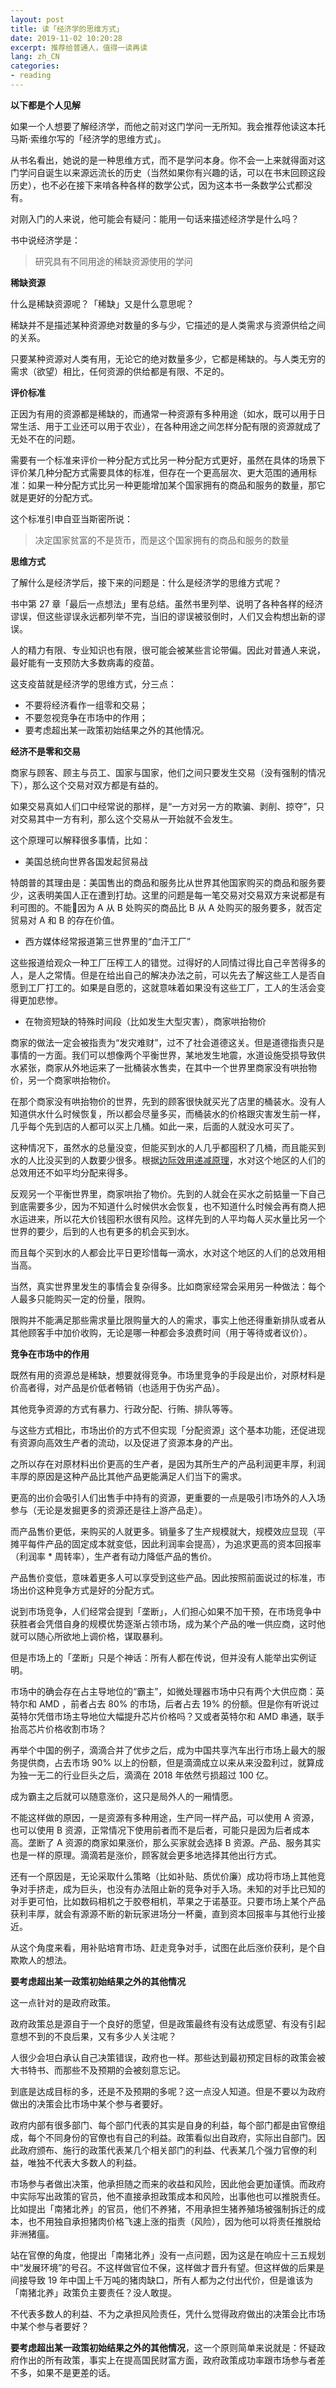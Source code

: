 ```yaml
---
layout: post
title: 读「经济学的思维方式」
date: 2019-11-02 10:20:28
excerpt: 推荐给普通人，值得一读再读
lang: zh_CN
categories: 
- reading
---
```


**以下都是个人见解**

如果一个人想要了解经济学，而他之前对这门学问一无所知。我会推荐他读这本托马斯·索维尔写的「经济学的思维方式」。

从书名看出，她说的是一种思维方式，而不是学问本身。你不会一上来就得面对这门学问自诞生以来源远流长的历史（当然如果你有兴趣的话，可以在书末回顾这段历史），也不必在接下来啃各种各样的数学公式，因为这本书一条数学公式都没有。

对刚入门的人来说，他可能会有疑问：能用一句话来描述经济学是什么吗？

书中说经济学是：

> 研究具有不同用途的稀缺资源使用的学问

**稀缺资源**

什么是稀缺资源呢？「稀缺」又是什么意思呢？

稀缺并不是描述某种资源绝对数量的多与少，它描述的是人类需求与资源供给之间的关系。

只要某种资源对人类有用，无论它的绝对数量多少，它都是稀缺的。与人类无穷的需求（欲望）相比，任何资源的供给都是有限、不足的。

**评价标准**

正因为有用的资源都是稀缺的，而通常一种资源有多种用途（如水，既可以用于日常生活、用于工业还可以用于农业），在各种用途之间怎样分配有限的资源就成了无处不在的问题。

需要有一个标准来评价一种分配方式比另一种分配方式更好，虽然在具体的场景下评价某几种分配方式需要具体的标准，但存在一个更高层次、更大范围的通用标准：如果一种分配方式比另一种更能增加某个国家拥有的商品和服务的数量，那它就是更好的分配方式。

这个标准引申自亚当斯密所说：

> 决定国家贫富的不是货币，而是这个国家拥有的商品和服务的数量

**思维方式**

了解什么是经济学后，接下来的问题是：什么是经济学的思维方式呢？

书中第 27 章「最后一点想法」里有总结。虽然书里列举、说明了各种各样的经济谬误，但这些谬误永远都列举不完，当旧的谬误被驳倒时，人们又会构想出新的谬误。

人的精力有限、专业知识也有限，很可能会被某些言论带偏。因此对普通人来说，最好能有一支预防大多数病毒的疫苗。

这支疫苗就是经济学的思维方式，分三点：

- 不要将经济看作一组零和交易；
- 不要忽视竞争在市场中的作用；
- 要考虑超出某一政策初始结果之外的其他情况。

**经济不是零和交易**

商家与顾客、顾主与员工、国家与国家，他们之间只要发生交易（没有强制的情况下），那么这个交易对双方都是有益的。

如果交易真如人们口中经常说的那样，是“一方对另一方的欺骗、剥削、掠夺”，只对交易其中一方有利，那么这个交易从一开始就不会发生。

这个原理可以解释很多事情，比如：

- 美国总统向世界各国发起贸易战

特朗普的其理由是：美国售出的商品和服务比从世界其他国家购买的商品和服务要少，这表明美国人正在遭到打劫。这里的问题是每一笔交易对交易双方来说都是有利可图的。不能因为 A 从 B 处购买的商品比 B 从 A 处购买的服务要多，就否定贸易对 A 和 B 的存在价值。

- 西方媒体经常报道第三世界里的“血汗工厂”

这些报道给观众一种工厂压榨工人的错觉。过得好的人同情过得比自己辛苦得多的人，是人之常情。但是在给出自己的解决办法之前，可以先去了解这些工人是否自愿到工厂打工的。如果是自愿的，这就意味着如果没有这些工厂，工人的生活会变得更加悲惨。

- 在物资短缺的特殊时间段（比如发生大型灾害），商家哄抬物价

商家的做法一定会被指责为“发灾难财”，过不了社会道德这关。但是道德指责只是事情的一方面。我们可以想像两个平衡世界，某地发生地震，水道设施受损导致供水紧张，商家从外地运来了一批桶装水售卖，在其中一个世界里商家没有哄抬物价，另一个商家哄抬物价。

在那个商家没有哄抬物价的世界，先到的顾客很快就买光了店里的桶装水。没有人知道供水什么时候恢复，所以都会尽量多买，而桶装水的价格跟灾害发生前一样，几乎每个先到店的人都可以买上几桶。如此一来，后面的人就没水可买了。

这种情况下，虽然水的总量没变，但能买到水的人几乎都囤积了几桶，而且能买到水的人比没买到的人数要少很多。根据[边际效用递减原理](https://zh.wikipedia.org/zh-hans/边际效用)，水对这个地区的人们的总效用还不如平均分配来得多。

反观另一个平衡世界里，商家哄抬了物价。先到的人就会在买水之前掂量一下自己到底需要多少，因为不知道什么时候供水会恢复，也不知道什么时候会再有商人把水运进来，所以花大价钱囤积水很有风险。这样先到的人平均每人买水量比另一个世界的要少，后到的人也有更多的机会买到水。

而且每个买到水的人都会比平日更珍惜每一滴水，水对这个地区的人们的总效用相当高。

当然，真实世界里发生的事情会复杂得多。比如商家经常会采用另一种做法：每个人最多只能购买一定的份量，限购。

限购并不能满足那些需求量比限购量大的人的需求，事实上他还得重新排队或者从其他顾客手中加价收购，无论是哪一种都会多浪费时间（用于等待或者议价）。

**竞争在市场中的作用**

既然有用的资源总是稀缺，想要就得竞争。市场里竞争的手段是出价，对原材料是价高者得，对产品是价低者畅销（也适用于伪劣产品）。

其他竞争资源的方式有暴力、行政分配、行贿、排队等等。

与这些方式相比，市场出价的方式不但实现「分配资源」这个基本功能，还促进现有资源向高效生产者的流动，以及促进了资源本身的产出。

之所以存在对原材料出价更高的生产者，是因为其所生产的产品利润更丰厚，利润丰厚的原因是这种产品比其他产品更能满足人们当下的需求。

更高的出价会吸引人们出售手中持有的资源，更重要的一点是吸引市场外的人入场参与（无论是发掘更多的资源还是往上游产品走）。

而产品售价更低，来购买的人就更多。销量多了生产规模就大，规模效应显现（平摊平每件产品的固定成本就变低，因此利润率会提高），为追求更高的资本回报率（利润率 * 周转率），生产者有动力降低产品的售价。

产品售价变低，意味着更多人可以享受到这些产品。因此按照前面说过的标准，市场出价这种竞争方式是好的分配方式。

说到市场竞争，人们经常会提到「垄断」，人们担心如果不加干预，在市场竞争中获胜者会凭借自身的规模优势逐渐占领市场，成为某个产品的唯一供应商，这时他就可以随心所欲地上调价格，谋取暴利。

但是市场上的「垄断」只是个神话：所有人都在传说，但并没有人能举出实例证明。

市场中的确会存在占主导地位的“霸主”，如微处理器市场中只有两个大供应商：英特尔和 AMD ，前者占去 80% 的市场，后者占去 19% 的份额。但是你有听说过英特尔凭借市场主导地位大幅提升芯片价格吗？又或者英特尔和 AMD 串通，联手抬高芯片价格收割市场？

再举个中国的例子，滴滴合并了优步之后，成为中国共享汽车出行市场上最大的服务提供商，占去市场 90% 以上的份额，但是滴滴成立以来从来没盈利过，就算成为独一无二的行业巨头之后，滴滴在 2018 年依然亏损超过 100 亿。

成为霸主之后就可以随意涨价，这只是局外人的一厢情愿。

不能这样做的原因，一是资源有多种用途，生产同一样产品，可以使用 A 资源，也可以使用 B 资源，正常情况下使用前者而不是后者，可能只是因为后者成本高。垄断了 A 资源的商家如果涨价，那么买家就会选择 B 资源。产品、服务其实也是一样的原理。滴滴若是涨价，顾客就会更多地选择其他出行方式。

还有一个原因是，无论采取什么策略（比如补贴、质优价廉）成功将市场上其他竞争对手挤走，成为巨头，也没有办法阻止新的竞争对手入场。未知的对手比已知的对手更可怕，比如数码相机之于胶卷相机，苹果之于诺基亚。只要市场上某个产品获利丰厚，就会有源源不断的新玩家进场分一杯羹，直到资本回报率与其他行业接近。

从这个角度来看，用补贴培育市场、赶走竞争对手，试图在此后涨价获利，是个自欺欺人的想法。

**要考虑超出某一政策初始结果之外的其他情况**

这一点针对的是政府政策。

政府政策总是源自于一个良好的愿望，但是政策最终有没有达成愿望、有没有引起意想不到的不良后果，又有多少人关注呢？

人很少会坦白承认自己决策错误，政府也一样。那些达到最初预定目标的政策会被大书特书、而那些不及预期的会被刻意忘记。

到底是达成目标的多，还是不及预期的多呢？这一点没人知道。但是不要以为政府做出的决策会比市场中某个参与者要好。

政府内部有很多部门、每个部门代表的其实是自身的利益，每个部门都是由官僚组成，每个不同身份的官僚也有自己的利益。政策看似出自政府，实际出自部门。因此政府颁布、施行的政策代表某几个相关部门的利益、代表某几个强力官僚的利益，唯独不代表大多数人的利益。

市场参与者做出决策，他承担随之而来的收益和风险，因此他会更加谨慎。而政府中实际写出政策的官员，他不直接承担政策成本和风险，出事他也可以推脱责任。比如提出「南猪北养」的官员，他们不养猪，不用承担生猪养殖场被强制拆迁的成本，也不用独自承担猪肉价格飞速上涨的指责（风险），因为他可以将责任推脱给非洲猪瘟。

站在官僚的角度，他提出「南猪北养」没有一点问题，因为这是在响应十三五规划中“发展环境”的号召。不这样做官位不保，这样做才晋升有望。但这样做的后果是间接导致 19 年中国上千万吨的猪肉缺口，所有人都为之付出代价，但是谁该为「南猪北养」政策负主要责任？没人敢提。

不代表多数人的利益、不为之承担风险责任，凭什么觉得政府做出的决策会比市场中某个参与者要好？

**要考虑超出某一政策初始结果之外的其他情况**，这一个原则简单来说就是：怀疑政府作出的所有政策，事实上在提高国民财富方面，政府政策成功率跟市场参与者差不多，如果不是更差的话。